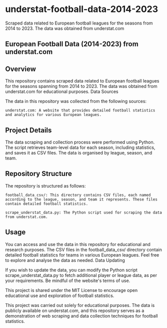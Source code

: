 # understat-football-data-2014-2023
Scraped data related to European football leagues for the seasons from 2014 to 2023. The data was obtained from understat.com


## European Football Data (2014-2023) from understat.com

## Overview

This repository contains scraped data related to European football leagues for the seasons spanning from 2014 to 2023. The data was obtained from understat.com for educational purposes.
Data Sources

The data in this repository was collected from the following sources:

    understat.com: A website that provides detailed football statistics and analytics for various European leagues.

## Project Details

The data scraping and collection process were performed using Python. The script retrieves team-level data for each season, including statistics, and saves it as CSV files. The data is organised by league, season, and team.

## Repository Structure

The repository is structured as follows:

    football_data_csv/: This directory contains CSV files, each named according to the league, season, and team it represents. These files contain detailed football statistics.

    scrape_understat_data.py: The Python script used for scraping the data from understat.com.

## Usage

You can access and use the data in this repository for educational and research purposes. The CSV files in the football_data_csv/ directory contain detailed football statistics for teams in various European leagues. Feel free to explore and analyse the data as needed.
Data Updating

If you wish to update the data, you can modify the Python script scrape_understat_data.py to fetch additional player or league data, as per your requirements. Be mindful of the website's terms of use.

This project is shared under the MIT License to encourage open educational use and exploration of football statistics. 

This project was carried out solely for educational purposes. The data is publicly available on understat.com, and this repository serves as a demonstration of web scraping and data collection techniques for football statistics.
